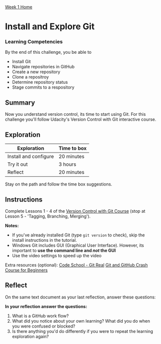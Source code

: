 [Week 1 Home](README.md)

# Install and Explore Git 

### Learning Competencies
By the end of this challenge, you be able to 

- Install Git
- Navigate repositories in GitHub
- Create a new repository 
- Clone a repositroy     
- Determine repository status
- Stage commits to a respository

## Summary
Now you understand version control, its time to start using Git. For this challenge you'll follow Udacity's Version Control with Git interactive course. 

## Exploration

Exploration | Time to box |
------------|----------|
Install and configure | 20 minutes
Try it out | 3 hours 
Reflect | 20 minutes 

Stay on the path and follow the time box suggestions. 

## Instructions 

Complete Lessons 1 - 4 of the [Version Control with Git Course](https://www.udacity.com/course/version-control-with-git--ud123) (stop at Lesson 5 - 'Tagging, Branching, Merging'). 

__Notes:__  
- If you've already installed Git (type `git version` to check), skip the install instructions in the tutorial. 
- Windows Git includes GUI (Graphical User Interface). However, its important to __use the command line and _not_ the GUI__
- Use the video settings to speed up the video 

Extra resources (optional): 
[Code School - Git Real](https://app.pluralsight.com/player?name=6eec00f4-f910-4efc-9698-936948026502&mode=live&clip=0&course=code-school-git-real&author=gregg-pollack)
[Git and GitHub Crash Course for Beginners](https://www.youtube.com/watch?v=SWYqp7iY_Tc)


## Reflect

On the same text document as your last reflection, answer these questions: 

__In your reflection answer the questions:__
1. What is a GitHub work flow?  
2. What did you notice about your own learning? What did you do when you were confused or blocked? 
3. Is there anything you'd do differently if you were to repeat the learning exploration again? 



